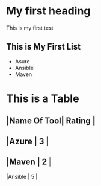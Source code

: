 # My first heading
This is my first test
## This is My First List
- Asure
- Ansible
- Maven
# This is a Table
|Name Of Tool| Rating |
-----------------------
|Azure | 3 |
----------------------
|Maven | 2 |
----------------------
|Ansible | 5 |
